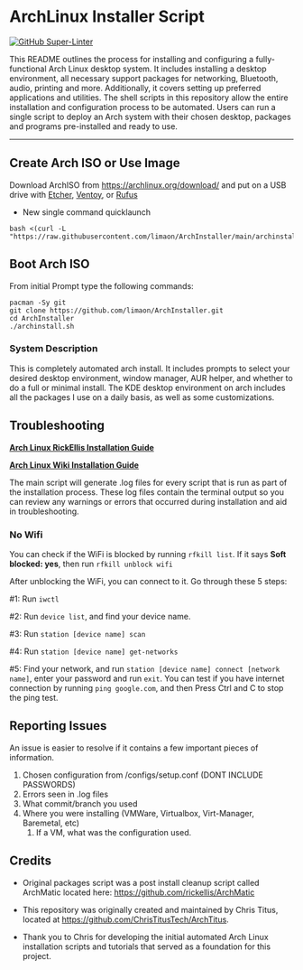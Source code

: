# ArchLinux Installer Script
[![GitHub Super-Linter](https://github.com/limaon/ArchInstaller/workflows/Lint%20Code%20Base/badge.svg)](https://github.com/marketplace/actions/super-linter)

This README outlines the process for installing and configuring a fully-functional Arch Linux desktop system. It includes installing a desktop environment, all necessary support packages for networking, Bluetooth, audio, printing and more. Additionally, it covers setting up preferred applications and utilities. The shell scripts in this repository allow the entire installation and configuration process to be automated. Users can run a single script to deploy an Arch system with their chosen desktop, packages and programs pre-installed and ready to use.

---
## Create Arch ISO or Use Image

Download ArchISO from <https://archlinux.org/download/> and put on a USB drive with [Etcher](https://www.balena.io/etcher/), [Ventoy](https://www.ventoy.net/en/index.html), or [Rufus](https://rufus.ie/en/)


- New single command quicklaunch

```
bash <(curl -L "https://raw.githubusercontent.com/limaon/ArchInstaller/main/archinstall.sh")
```


## Boot Arch ISO

From initial Prompt type the following commands:

```
pacman -Sy git
git clone https://github.com/limaon/ArchInstaller.git
cd ArchInstaller
./archinstall.sh
```

### System Description
This is completely automated arch install. It includes prompts to select your desired desktop environment, window manager, AUR helper, and whether to do a full or minimal install. The KDE desktop environment on arch includes all the packages I use on a daily basis, as well as some customizations.

## Troubleshooting

__[Arch Linux RickEllis Installation Guide](https://github.com/rickellis/Arch-Linux-Install-Guide)__

__[Arch Linux Wiki Installation Guide](https://wiki.archlinux.org/title/Installation_guide)__

The main script will generate .log files for every script that is run as part of the installation process. These log files contain the terminal output so you can review any warnings or errors that occurred during installation and aid in troubleshooting.
### No Wifi

You can check if the WiFi is blocked by running `rfkill list`.
If it says **Soft blocked: yes**, then run `rfkill unblock wifi`

After unblocking the WiFi, you can connect to it. Go through these 5 steps:

#1: Run `iwctl`

#2: Run `device list`, and find your device name.

#3: Run `station [device name] scan`

#4: Run `station [device name] get-networks`

#5: Find your network, and run `station [device name] connect [network name]`, enter your password and run `exit`. You can test if you have internet connection by running `ping google.com`, and then Press Ctrl and C to stop the ping test.

## Reporting Issues

An issue is easier to resolve if it contains a few important pieces of information.
1. Chosen configuration from /configs/setup.conf (DONT INCLUDE PASSWORDS)
1. Errors seen in .log files
1. What commit/branch you used
1. Where you were installing (VMWare, Virtualbox, Virt-Manager, Baremetal, etc)
    1. If a VM, what was the configuration used.

## Credits

- Original packages script was a post install cleanup script called ArchMatic located here: https://github.com/rickellis/ArchMatic

- This repository was originally created and maintained by Chris Titus, located at https://github.com/ChrisTitusTech/ArchTitus.

- Thank you to Chris for developing the initial automated Arch Linux installation scripts and tutorials that served as a foundation for this project.
